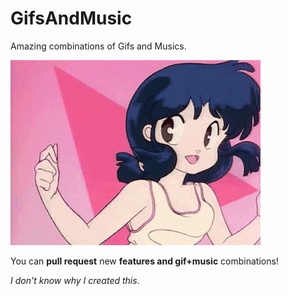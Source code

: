 # GifsAndMusic

Amazing combinations of Gifs and Musics.

![Ranma 1/2 dance gif](https://github.com/craviee/GifsAndMusic/blob/master/img/0.gif)

You can **pull request** new **features and gif+music** combinations!

_I don't know why I created this_.
